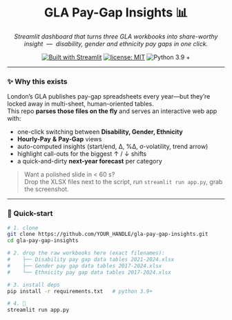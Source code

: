 <h1 align="center">
  GLA Pay-Gap Insights 📊
</h1>

<p align="center">
  <em>Streamlit dashboard that turns three GLA workbooks into share-worthy insight &nbsp;―&nbsp; disability, gender and ethnicity pay gaps in one click.</em>
</p>

<div align="center">
  <a href="https://streamlit.io"><img alt="Built with Streamlit"
    src="https://img.shields.io/badge/built%20with-Streamlit-ff4b4b?logo=streamlit&logoColor=white"></a>
  <a href="https://github.com/YOUR_HANDLE/gla-pay-gap-insights/blob/main/LICENSE">
    <img alt="license: MIT" src="https://img.shields.io/badge/license-MIT-green"></a>
  <img alt="Python 3.9 +" src="https://img.shields.io/badge/python-3.9%2B-blue">
</div>

---

### ✨ Why this exists
London’s GLA publishes pay-gap spreadsheets every year—but they’re locked away in multi-sheet, human-oriented tables.  
This repo **parses those files on the fly** and serves an interactive web app with:

* one-click switching between **Disability, Gender, Ethnicity**
* **Hourly-Pay** **&** **Pay-Gap** views
* auto-computed insights (start/end, Δ, %Δ, σ-volatility, trend arrow)
* highlight call-outs for the biggest ↑ / ↓ shifts
* a quick-and-dirty **next-year forecast** per category

> Want a polished slide in < 60 s?  
> Drop the XLSX files next to the script, run `streamlit run app.py`, grab the screenshot.

---

### 🏁 Quick-start

```bash
# 1. clone
git clone https://github.com/YOUR_HANDLE/gla-pay-gap-insights.git
cd gla-pay-gap-insights

# 2. drop the raw workbooks here (exact filenames):
#    ├── Disability pay gap data tables 2021-2024.xlsx
#    ├── Gender pay gap data tables 2017-2024.xlsx
#    └── Ethnicity pay gap data tables 2017-2024.xlsx

# 3. install deps
pip install -r requirements.txt   # python 3.9+

# 4. 🚀
streamlit run app.py
